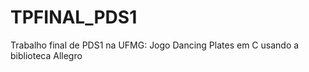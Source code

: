 # TPFINAL_PDS1
Trabalho final de PDS1 na UFMG: Jogo Dancing Plates em C usando a biblioteca Allegro
